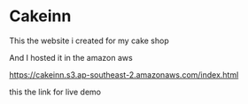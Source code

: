 # Cakeinn
This the website i created for my cake shop

And I hosted it in the amazon aws 

https://cakeinn.s3.ap-southeast-2.amazonaws.com/index.html 

this the link for live demo 




